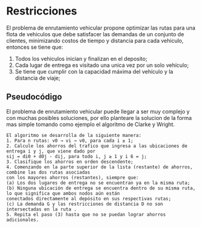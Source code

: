 # Restricciones

El problema de enrutamiento vehicular propone optimizar las rutas para una flota de vehiculos que debe satisfacer las demandas de un conjunto de clientes, minimizando costos de tiempo y distancia para cada vehiculo, entonces se tiene que: 

1. Todos los vehiculos inician y finalizan en el deposito;
2. Cada lugar de entrega es visitado una unica vez por un solo vehículo;
3. Se tiene que cumplir con la capacidad máxima del vehículo y la distancia de viaje;

## Pseudocódigo

El problema de enrutamiento vehicular puede llegar a ser muy complejo y con muchas posibles soluciones, por ello planteare la solucion de la forma mas simple tomando como ejemplo el algoritmo de Clarke y Wright.
``` 
El algoritmo se desarrolla de la siguiente manera:
1. Para n rutas: v0 → vi → v0, para cada i ≥ 1;
2. Calcule los ahorros del trafico que ingresa a las ubicaciones de entrega i y j, que viene dado por 
sij = di0 + d0j - dij, para todo i, j ≥ 1 y i 6 = j;
3. Clasifique los ahorros en orden descendente;
4. Comenzando en la parte superior de la lista (restante) de ahorros, combine las dos rutas asociadas
con los mayores ahorros (restantes), siempre que:
(a) Los dos lugares de entrega no se encuentran ya en la misma ruta;
(b) Ninguna ubicación de entrega se encuentra dentro de su misma ruta, lo que significa que ambos nodos aún están
conectados directamente al depósito en sus respectivas rutas;
(c) La demanda G y las restricciones de distancia D no son intersectadas en la ruta .
5. Repita el paso (3) hasta que no se puedan lograr ahorros adicionales.
```
